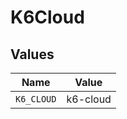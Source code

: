 # K6Cloud


## Values

| Name       | Value      |
| ---------- | ---------- |
| `K6_CLOUD` | k6-cloud   |
